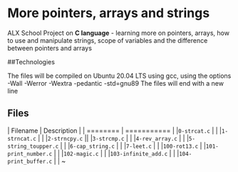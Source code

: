 # More pointers, arrays and strings

ALX School Project on **C language** - learning more on pointers, arrays, how to use and manipulate strings, scope of variables and the difference between pointers and arrays

##Technologies

The files will be compiled on Ubuntu 20.04 LTS using gcc, using the options -Wall -Werror -Wextra -pedantic -std=gnu89
The files will end with a new line

## Files

| Filename | Description |
| ======== | =========== |
|`0-strcat.c` |   |
|`1-strncat.c` |  |
|`2-strncpy.c` ||
|`3-strcmp.c` |  |
|`4-rev_array.c` | |
|`5-string_toupper.c` |  |
|`6-cap_string.c` | |
|`7-leet.c` |  |
|`100-rot13.c` |
|`101-print_number.c` |  |
|`102-magic.c` |  |
|`103-infinite_add.c` | |
|`104-print_buffer.c` |  |
~     
